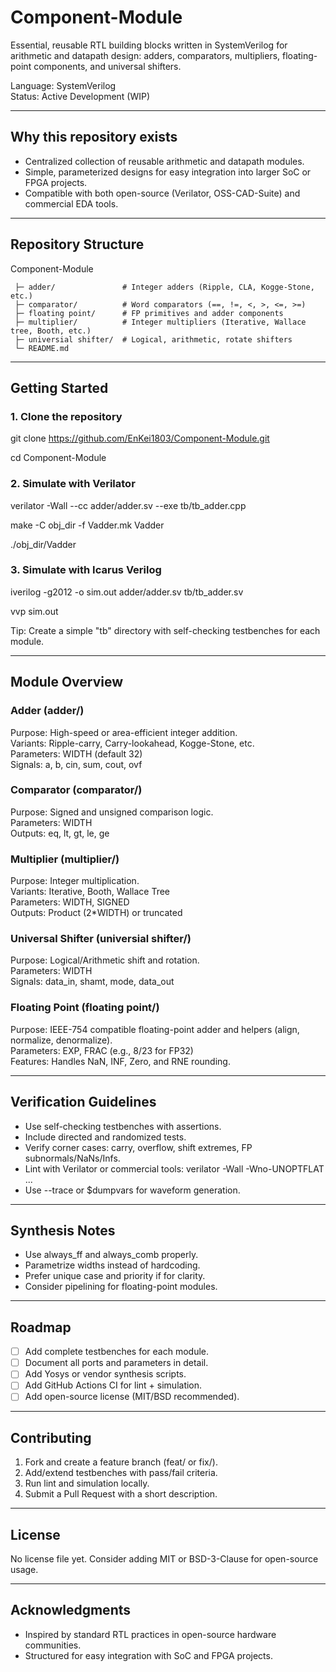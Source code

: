 # Component-Module


Essential, reusable RTL building blocks written in SystemVerilog for arithmetic and datapath design: adders, comparators, multipliers, floating-point components, and universal shifters.


Language: SystemVerilog  
Status: Active Development (WIP)


---


## Why this repository exists


- Centralized collection of reusable arithmetic and datapath modules.
- Simple, parameterized designs for easy integration into larger SoC or FPGA projects.
- Compatible with both open-source (Verilator, OSS-CAD-Suite) and commercial EDA tools.


---


## Repository Structure


Component-Module
```
 ├─ adder/               # Integer adders (Ripple, CLA, Kogge-Stone, etc.)
 ├─ comparator/          # Word comparators (==, !=, <, >, <=, >=)
 ├─ floating point/      # FP primitives and adder components
 ├─ multiplier/          # Integer multipliers (Iterative, Wallace tree, Booth, etc.)
 ├─ universial shifter/  # Logical, arithmetic, rotate shifters
 └─ README.md
```

---


## Getting Started


### 1. Clone the repository
git clone https://github.com/EnKei1803/Component-Module.git

cd Component-Module

### 2. Simulate with Verilator
verilator -Wall --cc adder/adder.sv --exe tb/tb_adder.cpp

make -C obj_dir -f Vadder.mk Vadder

./obj_dir/Vadder

### 3. Simulate with Icarus Verilog
iverilog -g2012 -o sim.out adder/adder.sv tb/tb_adder.sv

vvp sim.out

Tip: Create a simple "tb" directory with self-checking testbenches for each module.

---

## Module Overview

### Adder (adder/)
Purpose: High-speed or area-efficient integer addition.  
Variants: Ripple-carry, Carry-lookahead, Kogge-Stone, etc.  
Parameters: WIDTH (default 32)  
Signals: a, b, cin, sum, cout, ovf  

### Comparator (comparator/)
Purpose: Signed and unsigned comparison logic.  
Parameters: WIDTH  
Outputs: eq, lt, gt, le, ge  

### Multiplier (multiplier/)
Purpose: Integer multiplication.  
Variants: Iterative, Booth, Wallace Tree  
Parameters: WIDTH, SIGNED  
Outputs: Product (2*WIDTH) or truncated  

### Universal Shifter (universial shifter/)
Purpose: Logical/Arithmetic shift and rotation.  
Parameters: WIDTH  
Signals: data_in, shamt, mode, data_out  

### Floating Point (floating point/)
Purpose: IEEE-754 compatible floating-point adder and helpers (align, normalize, denormalize).  
Parameters: EXP, FRAC (e.g., 8/23 for FP32)  
Features: Handles NaN, INF, Zero, and RNE rounding.

---

## Verification Guidelines

- Use self-checking testbenches with assertions.
- Include directed and randomized tests.
- Verify corner cases: carry, overflow, shift extremes, FP subnormals/NaNs/Infs.
- Lint with Verilator or commercial tools:
  verilator -Wall -Wno-UNOPTFLAT ...
- Use --trace or $dumpvars for waveform generation.

---

## Synthesis Notes

- Use always_ff and always_comb properly.
- Parametrize widths instead of hardcoding.
- Prefer unique case and priority if for clarity.
- Consider pipelining for floating-point modules.

---

## Roadmap

- [ ] Add complete testbenches for each module.
- [ ] Document all ports and parameters in detail.
- [ ] Add Yosys or vendor synthesis scripts.
- [ ] Add GitHub Actions CI for lint + simulation.
- [ ] Add open-source license (MIT/BSD recommended).

---

## Contributing

1. Fork and create a feature branch (feat/<module> or fix/<module>).
2. Add/extend testbenches with pass/fail criteria.
3. Run lint and simulation locally.
4. Submit a Pull Request with a short description.

---

## License

No license file yet. Consider adding MIT or BSD-3-Clause for open-source usage.

---

## Acknowledgments

- Inspired by standard RTL practices in open-source hardware communities.
- Structured for easy integration with SoC and FPGA projects.

